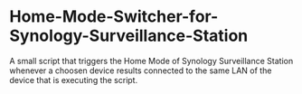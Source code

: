 # Home-Mode-Switcher-for-Synology-Surveillance-Station
A small script that triggers the Home Mode of Synology Surveillance Station whenever a choosen device results connected to the same LAN of the device that is executing the script.

